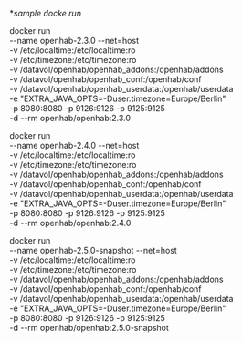 

**sample docke run*
    
docker run         \
	--name openhab-2.3.0     --net=host        \
	-v /etc/localtime:/etc/localtime:ro         \
	-v /etc/timezone:/etc/timezone:ro         \
	-v /datavol/openhab/openhab_addons:/openhab/addons         \
	-v /datavol/openhab/openhab_conf:/openhab/conf         \
	-v /datavol/openhab/openhab_userdata:/openhab/userdata         \
	-e "EXTRA_JAVA_OPTS=-Duser.timezone=Europe/Berlin"    \
	-p 8080:8080 -p 9126:9126 -p 9125:9125    \
	-d         --rm         openhab/openhab:2.3.0

docker run         \
	--name openhab-2.4.0     --net=host        \
	-v /etc/localtime:/etc/localtime:ro         \
	-v /etc/timezone:/etc/timezone:ro         \
	-v /datavol/openhab/openhab_addons:/openhab/addons         \
	-v /datavol/openhab/openhab_conf:/openhab/conf         \
	-v /datavol/openhab/openhab_userdata:/openhab/userdata         \
	-e "EXTRA_JAVA_OPTS=-Duser.timezone=Europe/Berlin"    \
	-p 8080:8080 -p 9126:9126 -p 9125:9125    \
	-d         --rm         openhab/openhab:2.4.0

docker run         \
	--name openhab-2.5.0-snapshot  --net=host          \
	-v /etc/localtime:/etc/localtime:ro         \
	-v /etc/timezone:/etc/timezone:ro         \
	-v /datavol/openhab/openhab_addons:/openhab/addons         \
	-v /datavol/openhab/openhab_conf:/openhab/conf         \
	-v /datavol/openhab/openhab_userdata:/openhab/userdata         \
	-e "EXTRA_JAVA_OPTS=-Duser.timezone=Europe/Berlin"    \
	-p 8080:8080 -p 9126:9126 -p 9125:9125    \
	-d         --rm         openhab/openhab:2.5.0-snapshot


